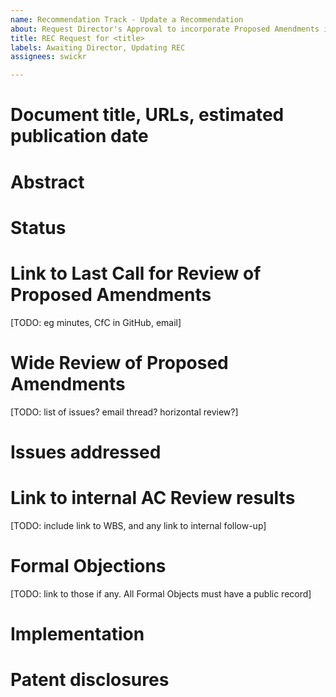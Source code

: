 ```yaml
---
name: Recommendation Track - Update a Recommendation
about: Request Director's Approval to incorporate Proposed Amendments into a Recommendation (Recommendation -> Recommendation)
title: REC Request for <title>
labels: Awaiting Director, Updating REC
assignees: swickr

---
```


# Document title, URLs, estimated publication date

# Abstract

# Status

# Link to Last Call for Review of Proposed Amendments
[TODO: eg minutes, CfC in GitHub, email]

# Wide Review of Proposed Amendments
[TODO: list of issues? email thread? horizontal review?]

# Issues addressed

# Link to internal AC Review results
[TODO: include link to WBS, and any link to internal follow-up]

# Formal Objections
[TODO: link to those if any. All Formal Objects must have a public record]

# Implementation

# Patent disclosures
